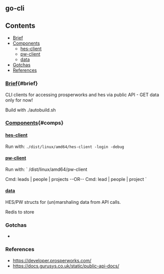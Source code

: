 ## go-cli

## Contents ##
- [Brief](#brief)
- [Components](#comps)
  - [hes-client](#hesclient)
  - [pw-client](#pwclient)
  - [data](#data)
- [Gotchas](#gotchas)
- [References](#references)

### [Brief](#brief){#brief}

CLI clients for accessing prosperworks and hes via public API - GET data only for now!

Build with ./autobuild.sh

### [Components](#comps){#comps} 

#### [hes-client](#hes)

Run with:
`
./dist/linux/amd64/hes-client -login -debug
`
#### [pw-client](#pw)

Run with:
`
/dist/linux/amd64/pw-client
 
Cmd: leads | people | projects
--OR--
Cmd: lead <id> | people <id> | project <id>
`
#### [data](#data)

HES/PW structs for (un)marshaling data from API calls.  

Redis to store 

### Gotchas ###

+ 

### References ### 

+ https://developer.prosperworks.com/
+ https://docs.gurusys.co.uk/static/public-api-docs/

